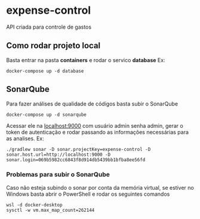# expense-control
API criada para controle de gastos

## Como rodar projeto local

Basta entrar na pasta **containers** e rodar o servico **database**
Ex:

```
docker-compose up -d database
```

## SonarQube
Para fazer análises de qualidade de códigos basta subir o SonarQube
```
docker-compose up -d sonarqube
```
Acessar ele na <localhost:9000> com usuário admin senha admin, gerar o token de autenticação
e rodar passando as informações necessárias para as analises. Ex:
```
./gradlew sonar -D sonar.projectKey=expense-control -D sonar.host.url=http://localhost:9000 -D sonar.login=069b5982cc6843f8d914db5439bb1bfba8ee56fd
```
### Problemas para subir o SonarQube
Caso não esteja subindo o sonar por conta da memória virtual, se estiver no Windows basta abrir o PowerShell e rodar os seguintes comandos
```
wsl -d docker-desktop
sysctl -w vm.max_map_count=262144
```